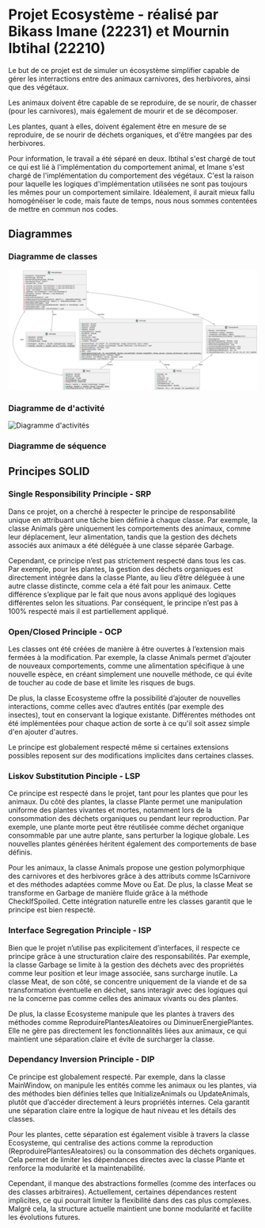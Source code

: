 # Projet Ecosystème - réalisé par Bikass Imane (22231) et Mournin Ibtihal (22210)

Le but de ce projet est de simuler un écosystème simplifier capable de gérer les interractions entre des animaux carnivores, des herbivores, ainsi que des végétaux. 

Les animaux doivent être capable de se reproduire, de se nourir, de chasser (pour les carnivores), mais également de mourir et de se décomposer. 

Les plantes, quant à elles, doivent également être en mesure de se reproduire, de se nourir de déchets organiques, et d'être mangées par des herbivores. 

Pour information, le travail a été séparé en deux. Ibtihal s'est chargé de tout ce qui est lié à l'implémentation du comportement animal, et Imane s'est chargé de l'implémentation du comportement des végétaux. C'est la raison pour laquelle les logiques d'implémentation utilisées ne sont pas toujours les mêmes pour un comportement similaire. Idéalement, il aurait mieux fallu homogénéiser le code, mais faute de temps, nous nous sommes contentées de mettre en commun nos codes. 

## Diagrammes 

### Diagramme de classes

![Diagramme de classes](Diagrammes/Diagramme_de_classe.png)

### Diagramme de d'activité

![Diagramme d'activités](Diagrammes/Diagramme_activités.png)

### Diagramme de séquence

## Principes SOLID

### Single Responsibility Principle - SRP

Dans ce projet, on a cherché à respecter le principe de responsabilité unique en attribuant une tâche bien définie à chaque classe. Par exemple, la classe Animals gère uniquement les comportements des animaux, comme leur déplacement, leur
alimentation, tandis que la gestion des déchets associés aux animaux a été déléguée à une classe séparée Garbage.

Cependant, ce principe n’est pas strictement respecté dans tous les cas. Par exemple, pour les plantes, la gestion des déchets organiques est directement intégrée dans la classe Plante, au lieu d’être déléguée à une autre classe distincte, comme cela a été fait pour les animaux. Cette différence s’explique par le fait que nous avons appliqué des logiques différentes selon les situations. Par conséquent, le principe n’est pas à 100% respecté mais il est partiellement appliqué.

### Open/Closed Principle - OCP

Les classes ont été créées de manière à être ouvertes à l’extension mais fermées à la modification. Par exemple, la classe Animals permet d’ajouter de nouveaux comportements, comme une alimentation spécifique à une nouvelle espèce, en créant simplement une nouvelle méthode, ce qui évite de toucher au code de base et limite les risques de bugs.

De plus, la classe Ecosysteme offre la possibilité d’ajouter de nouvelles interactions, comme celles avec d’autres entités (par exemple des insectes), tout en conservant la logique existante. Différentes méthodes ont été implémentées pour chaque action de sorte à ce qu'il soit assez simple d'en ajouter d'autres.

Le principe est globalement respecté même si certaines extensions possibles reposent sur des modifications implicites dans certaines classes. 

### Liskov Substitution Pinciple - LSP

Ce principe est respecté dans le projet, tant pour les plantes que pour les animaux. Du côté des plantes, la classe Plante permet une manipulation uniforme des plantes vivantes et mortes, notamment lors de la consommation des déchets organiques ou pendant leur reproduction. Par exemple, une plante morte peut être réutilisée comme déchet organique consommable par une autre plante, sans perturber la logique globale. Les nouvelles plantes générées héritent également des comportements de base définis.

Pour les animaux, la classe Animals propose une gestion polymorphique des carnivores et des herbivores grâce à des attributs comme IsCarnivore et des méthodes adaptées comme Move ou Eat. De plus, la classe Meat se transforme en Garbage de manière fluide
grâce à la méthode CheckIfSpoiled. Cette intégration naturelle entre les classes garantit que le principe est bien respecté.

### Interface Segregation Principle - ISP

Bien que le projet n’utilise pas explicitement d’interfaces, il respecte ce principe grâce à une structuration claire des responsabilités. Par exemple, la classe Garbage se limite à la gestion des déchets avec des propriétés comme leur position et leur image associée, sans surcharge inutile. La classe Meat, de son côté, se concentre uniquement de la viande et de sa transformation éventuelle en déchet, sans interagir avec des logiques qui ne la concerne pas comme celles des animaux vivants ou des plantes.

De plus, la classe Ecosysteme manipule que les plantes à travers des méthodes comme ReproduirePlantesAleatoires ou DiminuerEnergiePlantes. Elle ne gère pas directement les fonctionnalités liées aux animaux, ce qui maintient une séparation claire et évite de surcharger la classe.

### Dependancy Inversion Principle - DIP

Ce principe est globalement respecté. Par exemple, dans la classe MainWindow, on manipule les entités comme les animaux ou les plantes, via des méthodes bien définies telles que InitializeAnimals ou UpdateAnimals, plutôt que d’accéder directement à leurs
propriétés internes. Cela garantit une séparation claire entre la logique de haut niveau et les détails des classes.

Pour les plantes, cette séparation est également visible à travers la classe Ecosysteme, qui centralise des actions comme la reproduction (ReproduirePlantesAleatoires) ou la consommation des déchets organiques. Cela permet de limiter les dépendances directes avec la classe Plante et renforce la modularité et la maintenabilité.

Cependant, il manque des abstractions formelles (comme des interfaces ou des classes arbitraires). Actuellement, certaines dépendances restent implicites, ce qui pourrait limiter la flexibilité dans des cas plus complexes. Malgré cela, la structure actuelle maintient une bonne modularité et facilite les évolutions futures.
